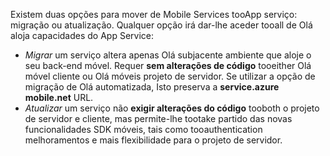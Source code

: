 Existem duas opções para mover de Mobile Services tooApp serviço: migração ou atualização. Qualquer opção irá dar-lhe aceder tooall de Olá aloja capacidades do App Service:

* *Migrar* um serviço altera apenas Olá subjacente ambiente que aloje o seu back-end móvel. Requer **sem alterações de código** tooeither Olá móvel cliente ou Olá móveis projeto de servidor. Se utilizar a opção de migração de Olá automatizada, Isto preserva a **service.azure mobile.net** URL. 
* *Atualizar* um serviço não **exigir alterações do código** tooboth o projeto de servidor e cliente, mas permite-lhe tootake partido das novas funcionalidades SDK móveis, tais como tooauthentication melhoramentos e mais flexibilidade para o projeto de servidor. 

